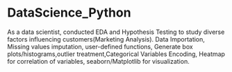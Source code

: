 # DataScience_Python
As a data scientist, conducted EDA and Hypothesis Testing to study diverse factors influencing customers(Marketing Analysis). Data Importation, Missing values imputation, user-defined functions, Generate box plots/histograms,outlier treatment,Categorical Variables Encoding, Heatmap for correlation of variables, seaborn/Matplotlib for visualization.

